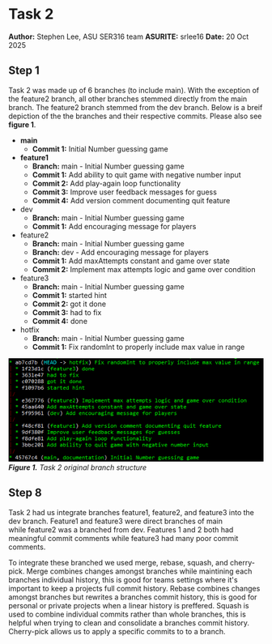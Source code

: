 # Task 2

**Author:** Stephen Lee, ASU SER316 team
**ASURITE:** srlee16
**Date:** 20 Oct 2025

## Step 1
Task 2 was made up of 6 branches (to include main). With the exception of the feature2 branch, all other branches stemmed directly from the main branch.
The feature2 branch stemmed from the dev branch. Below is a breif depiction of the the branches and their respective commits. Please also see **figure 1**.

- **main**	
	- **Commit 1:** Initial Number guessing game
- **feature1**	
	- **Branch:** main - Initial Number guessing game
	- **Commit 1:** Add ability to quit game with negative number input
	- **Commit 2:** Add play-again loop functionality
	- **Commit 3:** Improve user feedback messages for guess
	- **Commit 4:** Add version comment documenting quit feature
- dev 
	- **Branch:** main - Initial Number guessing game
	- **Commit 1:** Add encouraging message for players
- feature2
	- **Branch:** main - Initial Number guessing game
	- **Branch:** dev - Add encouraging message for players
	- **Commit 1:** Add maxAttempts constant and game over state
	- **Commit 2:** Implement max attempts logic and game over condition
- feature3
	- **Branch:** main - Initial Number guessing game
	- **Commit 1:** started hint
	- **Commit 2:** got it done
	- **Commit 3:** had to fix
	- **Commit 4:** done
- hotfix
	- **Branch:** main - Initial Number guessing game
	- **Commit 1:** Fix randomInt to properly include max value in range

![Original branch structure](resources/OriginalBranchStructure_Task2.png)
***Figure 1.** Task 2 original branch structure*


## Step 8

Task 2 had us integrate branches feature1, feature2, and feature3 into the dev branch. Feature1 and feature3 were direct branches of main  
while feature2 was a branched from dev. Features 1 and 2 both had meaningful commit comments while feature3 had many poor commit comments.

To integrate these branched we used merge, rebase, squash, and cherry-pick. Merge combines changes amongst branches while maintining each branches individual history,
this is good for teams settings where it's important to keep a projects full commit history. Rebase combines changes amongst branches but rewrites a branches commit history,
this is good for personal or private projects when a linear history is preffered. Squash is used to combine individual commits rather than whole branches, 
this is helpful when trying to clean and consolidate a branches commit history. Cherry-pick allows us to apply a specific commits to to a branch.
